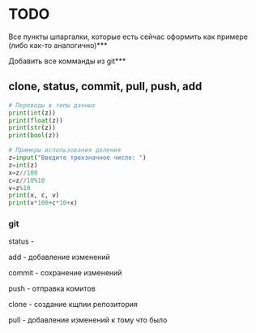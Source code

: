 # TODO 
Все пункты шпаргалки, которые есть сейчас оформить как примере (либо как-то аналогично)***

Добавить все комманды из git***

clone, status, commit, pull, push, add
---

```python
# Переводы в типы данных
print(int(z))
print(float(z))
print(str(z))
print(bool(z))
```

```python
# Примеры использования деления
z=input("Введите трехзначное число: ")
z=int(z)
x=z//100
c=z//10%10
v=z%10
print(x, c, v)
print(v*100+c*10+x)
```

### git 
status - 

add - добавление изменений

commit - сохранение изменений

push - отправка комитов

clone - создание кщпии репозитория

pull - добавление изменений к тому что было




